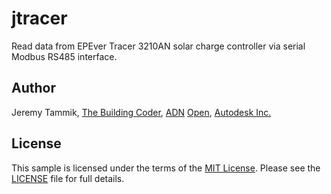 # jtracer

Read data from EPEver Tracer 3210AN solar charge controller via serial Modbus RS485 interface.

## Author

Jeremy Tammik,
[The Building Coder](http://thebuildingcoder.typepad.com),
[ADN](http://www.autodesk.com/adn)
[Open](http://www.autodesk.com/adnopen),
[Autodesk Inc.](http://www.autodesk.com)

## License

This sample is licensed under the terms of
the [MIT License](http://opensource.org/licenses/MIT).
Please see the [LICENSE](LICENSE) file for full details.

